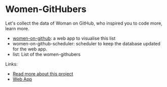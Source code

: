 # Women-GitHubers
Let's collect the data of Woman on GitHub, who inspired you to code more, learn more.
- [women-on-github](https://women-on-github.herokuapp.com/): a web app to visualise this list
- women-on-github-scheduler: scheduler to keep the database updated for the web app.
- list: List of the women-githubers


Links:
- [Read more about this project](https://medium.com/@TapasweniPathak/how-about-knowing-more-92680979a94b#.qxzlfw9k9)
- [Web App](https://women-on-github.herokuapp.com/)

